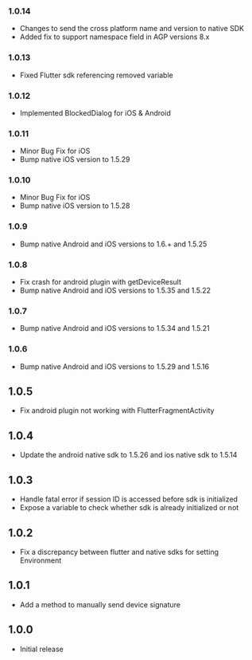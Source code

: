 ### 1.0.14

- Changes to send the cross platform name and version to native SDK
- Added fix to support namespace field in AGP versions 8.x

### 1.0.13

- Fixed Flutter sdk referencing removed variable

### 1.0.12

- Implemented BlockedDialog for iOS & Android

### 1.0.11

- Minor Bug Fix for iOS
- Bump native iOS version to 1.5.29

### 1.0.10

- Minor Bug Fix for iOS
- Bump native iOS version to 1.5.28

### 1.0.9

- Bump native Android and iOS versions to 1.6.+ and 1.5.25

### 1.0.8

- Fix crash for android plugin with getDeviceResult 
- Bump native Android and iOS versions to 1.5.35 and 1.5.22

### 1.0.7

- Bump native Android and iOS versions to 1.5.34 and 1.5.21

### 1.0.6

- Bump native Android and iOS versions to 1.5.29 and 1.5.16

## 1.0.5

- Fix android plugin not working with FlutterFragmentActivity

## 1.0.4

- Update the android native sdk to 1.5.26 and ios native sdk to 1.5.14

## 1.0.3

- Handle fatal error if session ID is accessed before sdk is initialized
- Expose a variable to check whether sdk is already initialized or not

## 1.0.2

- Fix a discrepancy between flutter and native sdks for setting Environment

## 1.0.1

- Add a method to manually send device signature

## 1.0.0

- Initial release
